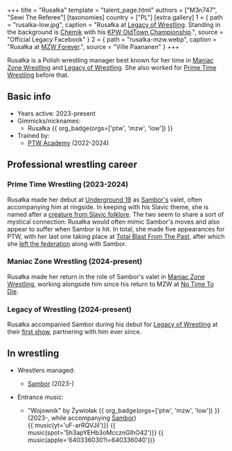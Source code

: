 +++
title = "Rusałka"
template = "talent_page.html"
authors = ["M3n747", "Sewi The Referee"]
[taxonomies]
country = ["PL"]
[extra.gallery]
1 = { path = "rusalka-low.jpg", caption = "Rusałka at [Legacy of Wrestling](@/e/low/2024-12-01-low-1.md). Standing in the background is [Chemik](@/w/chemik.md) with his [KPW OldTown Championship](@/c/kpw-old-town-championship.md).", source = "Official Legacy Facebook" }
2 = { path = "rusalka-mzw.webp", caption = "Rusałka at [MZW Forever](@/e/mzw/2025-03-29-mzw-forever.md).", source = "Ville Paananen" }
+++

Rusałka is a Polish wrestling manager best known for her time in [Maniac Zone Wrestling](@/o/mzw.md) and [Legacy of Wrestling](@/o/low.md). She also worked for [Prime Time Wrestling](@/o/ptw.md) before that. 

## Basic info

* Years active: 2023-present
* Gimmicks/nicknames:
  - Rusałka {{ org_badge(orgs=['ptw', 'mzw', 'low']) }}
* Trained by:
  - [PTW Academy](@/o/ptw-academy.md) (2022-2024)
 
## Professional wrestling career

### Prime Time Wrestling (2023-2024)

Rusałka made her debut at [Underground 19](@/e/ptw/2023-12-09-ptw-underground-19.md) as [Sambor's](@/w/sambor.md) valet, often accompanying him at ringside. In keeping with his Slavic theme, she is named after a [creature from Slavic folklore][rusalka]. The two seem to share a sort of mystical connection: Rusałka would often mimic Sambor's moves and also appear to suffer when Sambor is hit. In total, she made five appearances for PTW, with her last one taking place at [Total Blast From The Past](@/e/ptw/2024-05-11-ptw-6.md), after which she [left the federation](@/a/ptw-exits.md) along with Sambor.

### Maniac Zone Wrestling (2024-present)

Rusałka made her return in the role of Sambor's valet in [Maniac Zone Wrestling](@/o/mzw.md), working alongside him since his return to MZW at [No Time To Die](@/e/mzw/2024-10-12-mzw-no-time-to-die.md). 

### Legacy of Wrestling (2024-present)

Rusałka accompanied Sambor during his debut for [Legacy of Wrestling](@/o/low.md) at their [first show](@/e/low/2024-12-01-low-1.md), partnering with him ever since.

## In wrestling 

* Wrestlers managed:
  - [Sambor](@/w/sambor.md) (2023-)
 
* Entrance music:
  - "Wojownik" by Żywiołak
 {{ org_badge(orgs=['ptw', 'mzw', 'low']) }} (2023-, while accompanying [Sambor](@/w/sambor.md)) <br>
 {{ music(yt='uF-arRQVJiI')}}
 {{ music(spot='5h3apYEHb3oMccznGIhO42')}}
 {{ music(apple='640336030?i=640336040')}}

[rusalka]: https://en.wikipedia.org/wiki/Rusalka
